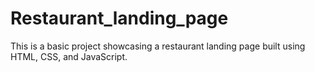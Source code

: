# Restaurant_landing_page

This is a basic project showcasing a restaurant landing page built using HTML, CSS, and JavaScript.
